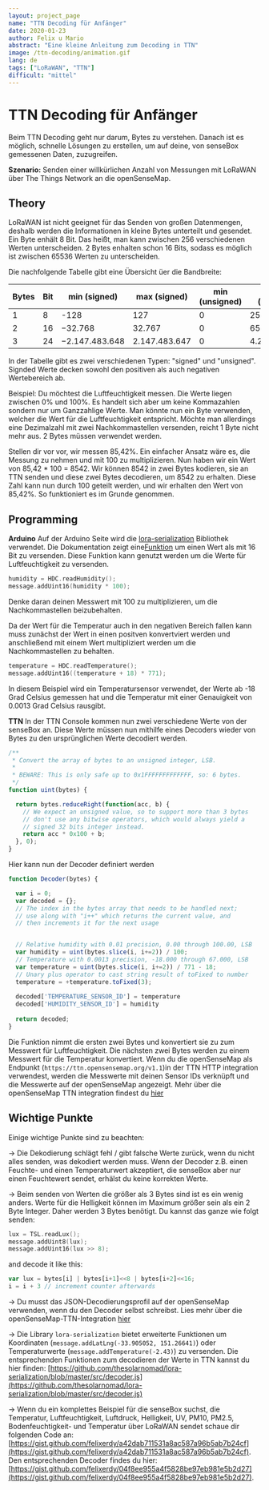 ```yaml
---
layout: project_page
name: "TTN Decoding für Anfänger"
date: 2020-01-23
author: Felix u Mario
abstract: "Eine kleine Anleitung zum Decoding in TTN"
image: /ttn-decoding/animation.gif
lang: de
tags: ["LoRaWAN", "TTN"]
difficult: "mittel"
---
```

# TTN Decoding für Anfänger


Beim TTN Decoding geht nur darum, Bytes zu verstehen. Danach ist es möglich, schnelle Lösungen zu erstellen, um auf deine, von senseBox gemessenen Daten, zuzugreifen.

__Szenario:__ Senden einer willkürlichen Anzahl von Messungen mit LoRaWAN über The Things Network an die openSenseMap.


## Theory
LoRaWAN ist nicht geeignet für das Senden von großen Datenmengen, deshalb werden die Informationen in kleine Bytes unterteilt und gesendet. Ein Byte enhält 8 Bit. Das heißt, man kann zwischen 256 verschiedenen Werten unterscheiden. 2 Bytes enhalten schon 16 Bits, sodass es möglich ist zwischen 65536 Werten zu unterscheiden.

Die nachfolgende Tabelle gibt eine Übersicht üer die Bandbreite:


| Bytes | Bit | min (signed)   | max (signed)  | min (unsigned) | max (unsigned) |
|-------|-----|----------------|---------------|----------------|----------------|
| 1     | 8   | -128           | 127           | 0              | 255            |
| 2     | 16  | −32.768        | 32.767        | 0              | 65.535         |
| 3     | 24  | −2.147.483.648 | 2.147.483.647 | 0              | 4.294.967.295  |

In der Tabelle gibt es zwei verschiedenen Typen: "signed" und "unsigned". Signded Werte decken sowohl den positiven als auch negativen Wertebereich ab. 

Beispiel: Du möchtest die Luftfeuchtigkeit messen. Die Werte liegen zwischen 0% und 100%. Es handelt sich aber um keine Kommazahlen sondern nur um Ganzzahlige Werte. Man könnte nun ein Byte verwenden, welcher die Wert für die Luftfeuchtigkeit entspricht. Möchte man allerdings eine Dezimalzahl mit zwei Nachkommastellen versenden, reicht 1 Byte nicht mehr aus. 2 Bytes müssen verwendet werden.  

Stellen dir vor vor, wir messen 85,42%. Ein einfacher Ansatz wäre es, die Messung zu nehmen und mit 100 zu multiplizieren. Nun haben wir ein Wert von 85,42 * 100 = 8542. Wir können 8542 in zwei Bytes kodieren, sie an TTN senden und diese zwei Bytes decodieren, um 8542 zu erhalten. Diese Zahl kann nun durch 100 geteilt werden, und wir erhalten den Wert von 85,42%. So funktioniert es im Grunde genommen.


## Programming

__Arduino__
Auf der Arduino Seite wird die [lora-serialization](https://github.com/thesolarnomad/lora-serialization) Bibliothek verwendet. Die Dokumentation zeigt eine[Funktion](https://github.com/thesolarnomad/lora-serialization#unsigned-16bit-integer-2-bytes) um einen Wert als mit 16 Bit zu versenden. Diese Funktion kann genutzt werden um die Werte für Luftfeuchtigkeit zu versenden.
```c
humidity = HDC.readHumidity();
message.addUint16(humidity * 100);
```

Denke daran deinen Messwert mit 100 zu multiplizieren, um die Nachkommastellen beizubehalten.

Da der Wert für die Temperatur auch in den negativen Bereich fallen kann muss zunächst der Wert in einen positven konvertviert werden und anschließend mit einem Wert multipliziert werden um die Nachkommastellen zu behalten. 
```c
temperature = HDC.readTemperature();
message.addUint16((temperature + 18) * 771);
```
In diesem Beispiel wird ein Temperatursensor verwendet, der Werte ab -18 Grad Celsius gemessen hat und die Temperatur mit einer Genauigkeit von 0.0013 Grad Celsius rausgibt. 

__TTN__
In der TTN Console kommen nun zwei verschiedene Werte von der senseBox an. Diese Werte müssen nun mithilfe eines Decoders wieder von Bytes zu den ursprünglichen Werte decodiert werden.
```js
/**
 * Convert the array of bytes to an unsigned integer, LSB. 
 *
 * BEWARE: This is only safe up to 0x1FFFFFFFFFFFFF, so: 6 bytes.
 */
function uint(bytes) {

  return bytes.reduceRight(function(acc, b) {
    // We expect an unsigned value, so to support more than 3 bytes
    // don't use any bitwise operators, which would always yield a
    // signed 32 bits integer instead.
    return acc * 0x100 + b;
  }, 0);
}
```

Hier kann nun der Decoder definiert werden
```js
function Decoder(bytes) {

  var i = 0;     
  var decoded = {};
  // The index in the bytes array that needs to be handled next;
  // use along with "i++" which returns the current value, and
  // then increments it for the next usage


  // Relative humidity with 0.01 precision, 0.00 through 100.00, LSB
  var humidity = uint(bytes.slice(i, i+=2)) / 100;
  // Temperature with 0.0013 precision, -18.000 through 67.000, LSB
  var temperature = uint(bytes.slice(i, i+=2)) / 771 - 18;
  // Unary plus operator to cast string result of toFixed to number
  temperature = +temperature.toFixed(3);
  
  decoded['TEMPERATURE_SENSOR_ID'] = temperature
  decoded['HUMIDITY_SENSOR_ID'] = humidity
  
  return decoded;
}
```
Die Funktion nimmt die ersten zwei Bytes und konvertiert sie zu zum Messwert für Luftfeuchtigkeit. Die nächsten zwei Bytes werden zu einem Messwert für die Temperatur konvertiert. Wenn du die openSenseMap als Endpunkt (`https://ttn.opensensemap.org/v1.1`)in der TTN HTTP integration verwendest, werden die Messwerte mit deinen Sensor IDs verknüpft und die Messwerte auf der openSenseMap angezeigt. Mehr über die openSenseMap TTN integration findest du [hier](https://sensebox.github.io/books-v2/osem/ttn_integration.html)

## Wichtige Punkte
Einige wichtige Punkte sind zu beachten:

→ Die Dekodierung schlägt fehl / gibt falsche Werte zurück, wenn du nicht alles senden, was dekodiert werden muss. Wenn der Decoder z.B. einen Feuchte- und einen Temperaturwert akzeptiert, die senseBox aber nur einen Feuchtewert sendet, erhälst du keine korrekten Werte.

→ Beim senden von Werten die größer als 3 Bytes sind ist es ein wenig anders. Werte für die Helligkeit können im Maximum größer sein als ein 2 Byte Integer. Daher werden 3 Bytes benötigt. Du kannst das ganze wie folgt senden: 
```c
lux = TSL.readLux();
message.addUint8(lux);
message.addUint16(lux >> 8);
```
and decode it like this:
```js
var lux = bytes[i] | bytes[i+1]<<8 | bytes[i+2]<<16;
i = i + 3 // increment counter afterwards
```

→ Du musst das JSON-Decodierungsprofil auf der openSenseMap verwenden, wenn du den Decoder selbst schreibst. Lies mehr über die openSenseMap-TTN-Integration [hier](https://sensebox.github.io/books-v2/osem/ttn_integration.html)

→ Die Library `lora-serialization` bietet erweiterte Funktionen um Koordinaten (`message.addLatLng(-33.905052, 151.26641)`) oder Temperaturwerte (`message.addTemperature(-2.43)`) zu versenden. Die entsprechenden Funktionen zum decodieren der Werte in TTN kannst du hier finden: [https://github.com/thesolarnomad/lora-serialization/blob/master/src/decoder.js](https://github.com/thesolarnomad/lora-serialization/blob/master/src/decoder.js)

→ Wenn du ein komplettes Beispiel für die senseBox suchst, die Temperatur, Luftfeuchtigkeit, Luftdruck, Helligkeit, UV, PM10, PM2.5, Bodenfeuchtigkeit- und Temperatur über LoRaWAN sendet schaue dir folgenden Code an:[https://gist.github.com/felixerdy/a42dab711531a8ac587a96b5ab7b24cf](https://gist.github.com/felixerdy/a42dab711531a8ac587a96b5ab7b24cf). Den entsprechenden Decoder findes du hier: [https://gist.github.com/felixerdy/04f8ee955a4f5828be97eb981e5b2d27](https://gist.github.com/felixerdy/04f8ee955a4f5828be97eb981e5b2d27).


